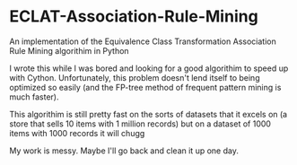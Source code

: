 # ECLAT-Association-Rule-Mining
An implementation of the Equivalence Class Transformation Association Rule Mining algorithim in Python

I wrote this while I was bored and looking for a good algorithim to speed up with Cython. Unfortunately, this problem doesn't lend itself to being optimized so easily (and the FP-tree method of frequent pattern mining is much faster).

This algorithim is still pretty fast on the sorts of datasets that it excels on (a store that sells 10 items with 1 million records) but on a dataset of 1000 items with 1000 records it will chugg

My work is messy. Maybe I'll go back and clean it up one day. 
